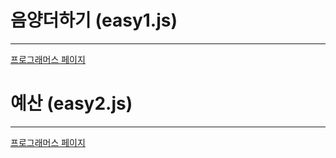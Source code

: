 # 음양더하기 (easy1.js)
------
[프로그래머스 페이지](https://programmers.co.kr/learn/courses/30/lessons/76501)



# 예산 (easy2.js)
-----
[프로그래머스 페이지](https://programmers.co.kr/learn/courses/30/lessons/12982)
